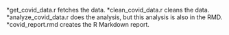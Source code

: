 *get_covid_data.r fetches the data. 
*clean_covid_data.r cleans the data.
*analyze_covid_data.r does the analysis, but this analysis is also in the RMD.
*covid_report.rmd creates the R Markdown report.